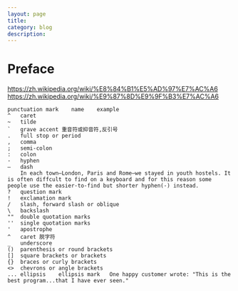 ```yaml
---
layout: page
title:
category: blog
description:
---
```

# Preface
https://zh.wikipedia.org/wiki/%E8%84%B1%E5%AD%97%E7%AC%A6
https://zh.wikipedia.org/wiki/%E9%87%8D%E9%9F%B3%E7%AC%A6

	punctuation mark	name	example
	^	caret
	~	tilde
	`	grave accent 重音符或抑音符,反引号
	.	full stop or period
	, 	comma
	;	semi-colon
	:	colon
	-	hyphen
	—	dash
		In each town—London, Paris and Rome—we stayed in youth hostels. It is often diffcult to find on a keyboard and for this reason some people use the easier-to-find but shorter hyphen(-) instead.
	?	question mark
	!	exclamation mark
	/	slash, forward slash or oblique
	\ 	backslash
	""	double quotation marks
	''	single quotation marks
	'	apostrophe
	^	caret 脱字符
	_	underscore
	()	parenthesis or round brackets
	[]	square brackets or brackets
	{}	braces or curly brackets
	<>	chevrons or angle brackets
	...	ellipsis	ellipsis mark	One happy customer wrote: "This is the best program...that I have ever seen."
